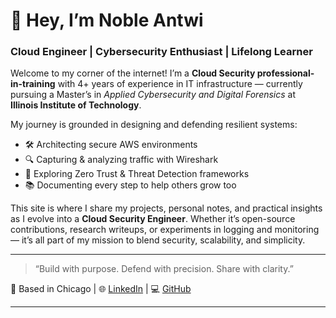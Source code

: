 # 👋 Hey, I’m Noble  Antwi  
### Cloud Engineer | Cybersecurity Enthusiast | Lifelong Learner

Welcome to my corner of the internet! I’m a **Cloud Security professional-in-training** with 4+ years of experience in IT infrastructure — currently pursuing a Master’s in *Applied Cybersecurity and Digital Forensics* at **Illinois Institute of Technology**.

My journey is grounded in designing and defending resilient systems:  
- 🛠️ Architecting secure AWS environments  
- 🔍 Capturing & analyzing traffic with Wireshark  
- 🔐 Exploring Zero Trust & Threat Detection frameworks  
- 📚 Documenting every step to help others grow too

This site is where I share my projects, personal notes, and practical insights as I evolve into a **Cloud Security Engineer**. Whether it’s open-source contributions, research writeups, or experiments in logging and monitoring — it’s all part of my mission to blend security, scalability, and simplicity.

---

> “Build with purpose. Defend with precision. Share with clarity.”

📍 Based in Chicago | 🌐 [LinkedIn](https://www.linkedin.com/in/noble-antwi-worlanyo) | 💻 [GitHub](https://github.com/noble-antwi)

---